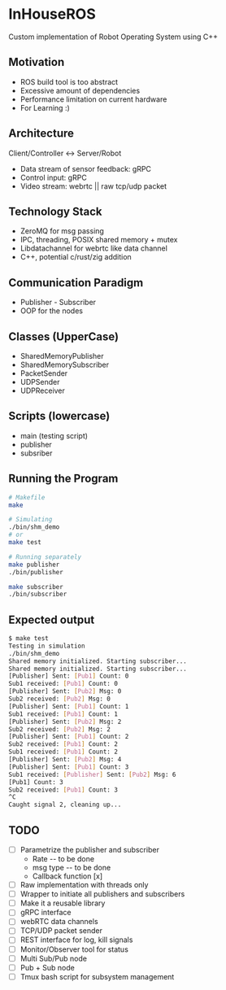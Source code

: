 # InHouseROS
Custom implementation of Robot Operating System using C++

## Motivation
- ROS build tool is too abstract
- Excessive amount of dependencies
- Performance limitation on current hardware
- For Learning :)

## Architecture
Client/Controller <-> Server/Robot
- Data stream of sensor feedback: gRPC
- Control input: gRPC
- Video stream: webrtc || raw tcp/udp packet

## Technology Stack
- ZeroMQ for msg passing 
- IPC, threading, POSIX shared memory + mutex
- Libdatachannel for webrtc like data channel
- C++, potential c/rust/zig addition

## Communication Paradigm
- Publisher - Subscriber
- OOP for the nodes

## Classes (UpperCase)
- SharedMemoryPublisher
- SharedMemorySubscriber
- PacketSender
- UDPSender
- UDPReceiver

## Scripts (lowercase)
- main (testing script)
- publisher 
- subsriber

## Running the Program
```bash
# Makefile
make

# Simulating
./bin/shm_demo
# or
make test

# Running separately
make publisher
./bin/publisher

make subscriber
./bin/subscriber


```

## Expected output
```bash
$ make test
Testing in simulation
./bin/shm_demo
Shared memory initialized. Starting subscriber...
Shared memory initialized. Starting subscriber...
[Publisher] Sent: [Pub1] Count: 0
Sub1 received: [Pub1] Count: 0
[Publisher] Sent: [Pub2] Msg: 0
Sub2 received: [Pub2] Msg: 0
[Publisher] Sent: [Pub1] Count: 1
Sub1 received: [Pub1] Count: 1
[Publisher] Sent: [Pub2] Msg: 2
Sub2 received: [Pub2] Msg: 2
[Publisher] Sent: [Pub1] Count: 2
Sub2 received: [Pub1] Count: 2
Sub1 received: [Pub1] Count: 2
[Publisher] Sent: [Pub2] Msg: 4
[Publisher] Sent: [Pub1] Count: 3
Sub1 received: [Publisher] Sent: [Pub2] Msg: 6
[Pub1] Count: 3
Sub2 received: [Pub1] Count: 3
^C
Caught signal 2, cleaning up...
```

## TODO
- [ ] Parametrize the publisher and subscriber
    - Rate -- to be done
    - msg type -- to be done
    - Callback function [x]
- [ ] Raw implementation with threads only
- [ ] Wrapper to initiate all publishers and subscribers
- [ ] Make it a reusable library
- [ ] gRPC interface
- [ ] webRTC data channels
- [ ] TCP/UDP packet sender
- [ ] REST interface for log, kill signals
- [ ] Monitor/Observer tool for status
- [ ] Multi Sub/Pub node
- [ ] Pub + Sub node
- [ ] Tmux bash script for subsystem management